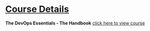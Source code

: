 # [Course Details]()

**The DevOps Essentials - The Handbook** [click here to view course](https://www.udemy.com/course/the-devops-essentials/)